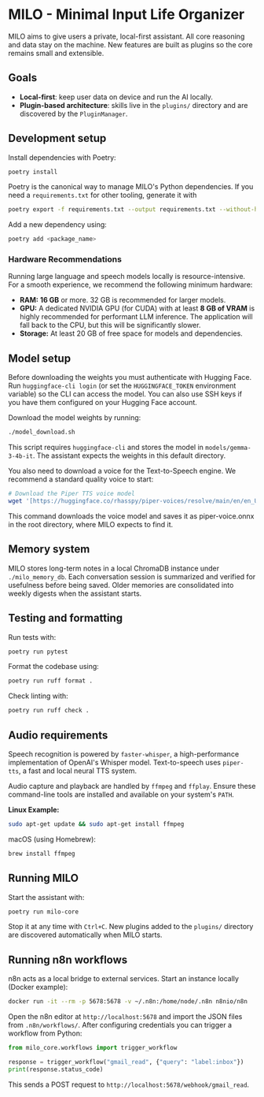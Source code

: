 # MILO - Minimal Input Life Organizer

MILO aims to give users a private, local-first assistant. All core reasoning and data stay on the machine. New features are built as plugins so the core remains small and extensible.

## Goals
- **Local-first**: keep user data on device and run the AI locally.
- **Plugin-based architecture**: skills live in the `plugins/` directory and are discovered by the `PluginManager`.

## Development setup
Install dependencies with Poetry:

```bash
poetry install
```

Poetry is the canonical way to manage MILO's Python dependencies.
If you need a `requirements.txt` for other tooling, generate it with

```bash
poetry export -f requirements.txt --output requirements.txt --without-hashes
```

Add a new dependency using:

```bash
poetry add <package_name>
```

### Hardware Recommendations
Running large language and speech models locally is resource-intensive. For a smooth experience, we recommend the following minimum hardware:

* **RAM:** **16 GB** or more. 32 GB is recommended for larger models.
* **GPU:** A dedicated NVIDIA GPU (for CUDA) with at least **8 GB of VRAM** is highly recommended for performant LLM inference. The application will fall back to the CPU, but this will be significantly slower.
* **Storage:** At least 20 GB of free space for models and dependencies.

## Model setup
Before downloading the weights you must authenticate with Hugging Face. Run
`huggingface-cli login` (or set the `HUGGINGFACE_TOKEN` environment variable)
so the CLI can access the model. You can also use SSH keys if you have them
configured on your Hugging Face account.

Download the model weights by running:

```bash
./model_download.sh
```

This script requires `huggingface-cli` and stores the model in
`models/gemma-3-4b-it`. The assistant expects the weights in this default
directory.

You also need to download a voice for the Text-to-Speech engine. We recommend a standard quality voice to start:

```bash
# Download the Piper TTS voice model
wget '[https://huggingface.co/rhasspy/piper-voices/resolve/main/en/en_US/lessac/medium/en_US-lessac-medium.onnx?download=true](https://huggingface.co/rhasspy/piper-voices/resolve/main/en/en_US/lessac/medium/en_US-lessac-medium.onnx?download=true)' -O ./piper-voice.onnx
```
This command downloads the voice model and saves it as piper-voice.onnx in the root directory, where MILO expects to find it.

## Memory system
MILO stores long-term notes in a local ChromaDB instance under
`./milo_memory_db`. Each conversation session is summarized and verified
for usefulness before being saved. Older memories are consolidated into
weekly digests when the assistant starts.


## Testing and formatting
Run tests with:

```bash
poetry run pytest
```

Format the codebase using:

```bash
poetry run ruff format .
```

Check linting with:

```bash
poetry run ruff check .
```


## Audio requirements
Speech recognition is powered by `faster-whisper`, a high-performance implementation of OpenAI's Whisper model. Text-to-speech uses `piper-tts`, a fast and local neural TTS system.

Audio capture and playback are handled by `ffmpeg` and `ffplay`. Ensure these command-line tools are installed and available on your system's `PATH`.

**Linux Example:**
```bash
sudo apt-get update && sudo apt-get install ffmpeg
```
macOS (using Homebrew):
```bash
brew install ffmpeg
```
## Running MILO
Start the assistant with:

```bash
poetry run milo-core
```

Stop it at any time with `Ctrl+C`. New plugins added to the `plugins/`
directory are discovered automatically when MILO starts.

## Running n8n workflows
n8n acts as a local bridge to external services. Start an instance locally (Docker example):

```bash
docker run -it --rm -p 5678:5678 -v ~/.n8n:/home/node/.n8n n8nio/n8n
```

Open the n8n editor at `http://localhost:5678` and import the JSON files from `.n8n/workflows/`. After configuring credentials you can trigger a workflow from Python:

```python
from milo_core.workflows import trigger_workflow

response = trigger_workflow("gmail_read", {"query": "label:inbox"})
print(response.status_code)
```

This sends a POST request to `http://localhost:5678/webhook/gmail_read`.
